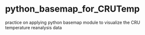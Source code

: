 # python_basemap_for_CRUTemp
practice on applying python basemap module to visualize the CRU temperature reanalysis data 
